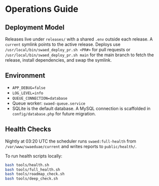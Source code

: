 # Operations Guide

## Deployment Model

Releases live under `releases/` with a shared `.env` outside each release. A `current` symlink points to the active release.
Deploys use `/usr/local/bin/swaed_deploy_pr.sh <PR#>` for pull requests or `/usr/local/bin/swaed_deploy_pr.sh main` for the main branch to fetch the release, install dependencies, and swap the symlink.

## Environment

- `APP_DEBUG=false`
- `LOG_LEVEL=info`
- `QUEUE_CONNECTION=database`
- Queue worker: `swaed-queue.service`
- SQLite is the default database. A MySQL connection is scaffolded in `config/database.php` for future migration.

## Health Checks

Nightly at 03:20 UTC the scheduler runs `swaed:full-health` from `/var/www/swaeduae/current` and writes reports to `public/health/`.

To run health scripts locally:

```bash
bash tools/health.sh
bash tools/full_health.sh
bash tools/roadmap_check.sh
bash tools/deep_check.sh
```
